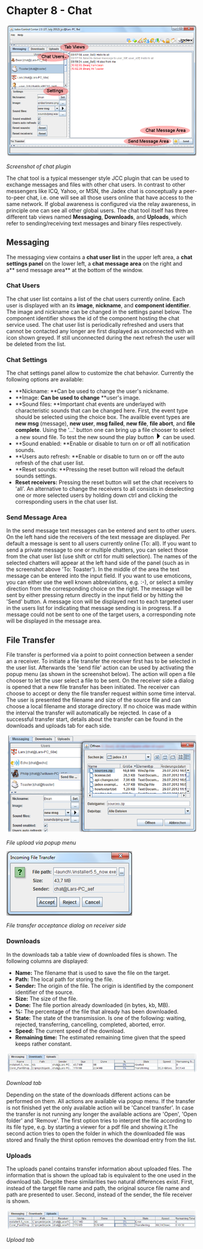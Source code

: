 Chapter 8 - Chat
=============================

![08 Chat@chat.png](chat.png)

*Screenshot of chat plugin*

The chat tool is a typical messenger style JCC plugin that can be used to exchange messages and files with other chat users. In contrast to other messengers like ICQ, Yahoo, or MSN, the Jadex chat is conceptually a peer-to-peer chat, i.e. one will see all those users online that have access to the same network. If global awareness is configured via the relay awareness, in principle one can see all other global users. The chat tool itself has three different tab views named **Messaging**, **Downloads**, and **Uploads**, which refer to sending/receiving text messages and binary files respectively.

Messaging
----------------------

The messaging view contains a **chat user list** in the upper left area, a **chat settings panel** on the lower left, a **chat message area** on the right and a** send message area** at the bottom of the window.

### Chat Users

The chat user list contains a list of the chat users currently online. Each user is displayed with an its **image**, **nickname**, and **component identifier**. The image and nickname can be changed in the settings panel below. The component identifier shows the id of the component hosting the chat service used. The chat user list is periodically refreshed and users that cannot be contacted any longer are first displayed as unconnected with an icon shown greyed. If still unconnected during the next refresh the user will be deleted from the list.

### Chat Settings

The chat settings panel allow to customize the chat behavior. Currently the following options are available:

-   **Nickname: **Can be used to change the user's nickname.
-   **Image: **Can be used to change** **user's image.
-   **Sound files: **Important chat events are underlayed with characteristic sounds that can be changed here. First, the event type should be selected using the choice box. The availble event types are **new msg** (message), **new user**, **msg failed**, **new file**, **file abort**, and **file complete**. Using the '...' button one can bring up a file chooser to select a new sound file. To test the new sound the play button ![08 Chat@arrowright.png](arrowright.png) can be used.
-   **Sound enabled: **Enable or disable to turn on or off all notification sounds.
-   **Users auto refresh: **Enable or disable to turn on or off the auto refresh of the chat user list.
-   **Reset sounds: **Pressing the reset button will reload the default sounds settings.
-   **Reset receivers:** Pressing the reset button will set the chat receivers to 'all'. An alternative to change the receivers to all consists in deselecting one or more selected users by holding down ctrl and clicking the corresponding users in the chat user list.

### Send Message Area

In the send message text messages can be entered and sent to other users. On the left hand side the receivers of the text message are displayed. Per default a message is sent to all users currently online (To: all). If you want to send a private message to one or multiple chatters, you can select those from the chat user list (use shift or ctrl for multi selection). The names of the selected chatters will appear at the left hand side of the panel (such as in the screenshot above 'To: Toaster'). In the middle of the area the text message can be entered into the input field. If you want to use emoticons, you can either use the well known abbreviations, e.g. :-), or select a smiley direction from the corresponding choice on the right. The message will be sent by either pressing return directly in the input field or by hitting the 'Send' button. A message icon will be displayed next to each targeted user in the users list for indicating that message sending is in progress. If a message could not be sent to one of the target users, a corresponding note will be displayed in the message area.

File Transfer
--------------------------

File transfer is performed via a point to point connection between a sender an a receiver. To initiate a file transfer the receiver first has to be selected in the user list. Afterwards the 'send file' action can be used by activating the popup menu (as shown in the screenshot below). The action will open a file chooser to let the user select a file to be sent. On the receiver side a dialog is opened that a new file transfer has been initiated. The receiver can choose to accept or deny the file transfer request within some time interval. The user is presented the filename and size of the source file and can choose a local filename and storage directory. If no choice was made within the interval the transfer will automatically be rejected. In case of a successful transfer start, details about the transfer can be found in the downloads and uploads tab for each side.

![08 Chat@sendfile.png](sendfile.png)

*File upload via popup menu*

*![08 Chat@filedia.png](filedia.png)*

*File transfer acceptance dialog on receiver side*

### Downloads

In the downloads tab a table view of downloaded files is shown. The following columns are displayed:

-   **Name:** The filename that is used to save the file on the target.
-   **Path:** The local path for storing the file.
-   **Sender:** The origin of the file. The origin is identified by the component identifier of the source.
-   **Size:** The size of the file.
-   **Done:** The file portion already downloaded (in bytes, kb, MB).
-   **%:** The percentage of the file that already has been downloaded.
-   **State:** The state of the transmission. Is one of the following: waiting, rejected, transferring, cancelling, completed, aborted, error.
-   **Speed:** The current speed of the download.
-   **Remaining time:** The estimated remaining time given that the speed keeps rather constant.

![08 Chat@downloads.png](downloads.png)

*Download tab*

Depending on the state of the downloads different actions can be performed on them. All actions are available via popup menu. If the transfer is not finished yet the only available action will be 'Cancel transfer'. In case the transfer is not running any longer the available actions are 'Open', 'Open folder' and 'Remove'. The first option tries to interpret the file according to its file type, e.g. by starting a viewer for a pdf file and showing it.The second action tries to open the folder in which the downloaded file was stored and finally the thirst option removes the download entry from the list.

### Uploads

The uploads panel contains transfer information about uploaded files. The information that is shown the upload tab is equivalent to the one used in the download tab. Despite these similarities two natural differences exist. First, instead of the target file name and path, the original source file name and path are presented to user. Second, instead of the sender, the file receiver is shown.

![08 Chat@uploads.png](uploads.png)

*Upload tab*
